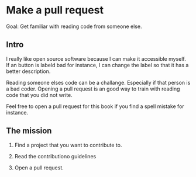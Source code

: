 # Make a pull request

Goal: Get familiar with reading code from someone else.

## Intro

I really like open source software because I can make it accessible myself. 
If an button is labeld bad for instance, I can change the label so that it has a better description.

Reading someone elses code can be a challange. Especially if that person is a bad coder. 
Opening a pull request is an good way to train with reading code that you did not write.

Feel free to open a pull request for this book if you find a spell mistake for instance.

## The mission

1. Find a project that you want to contribute to.

2. Read the contributiono guidelines

3. Open a pull request.

